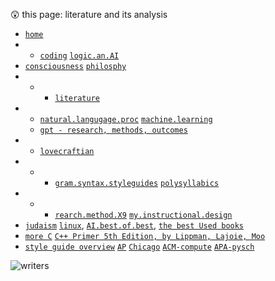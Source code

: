 😲  this page: literature and its analysis  

- [`home`](https://github.com/bbe2/my_library)  
- - [`coding`](https://github.com/bbe2/my_library/tree/coding.books) [`logic.an.AI`](https://github.com/bbe2/my_library/tree/logic)  
-  [`consciousness`](https://github.com/bbe2/my_library/tree/consciousness) [`philosphy`](https://github.com/bbe2/my_library/tree/philosophy)  
- - - [`literature`](https://github.com/bbe2/my_library/tree/literature)  
- - [`natural.langugage.proc`](https://github.com/bbe2/my_library/tree/natural.language.processing) [`machine.learning`](https://github.com/bbe2/my_library/tree/machine.learning)
  - [`gpt - research, methods, outcomes`](https://github.com/bbe2/my_library/tree/gpt)  
- - [`lovecraftian`](https://github.com/bbe2/my_library/tree/lovecraftian)  
- - - [`gram.syntax.styleguides`](https://github.com/bbe2/my_library/tree/syntax_grammar_style_guides) [`polysyllabics`](https://github.com/bbe2/my_library/tree/polysyllabics)  
- - - [`rearch.method.X9`](https://github.com/bbe2/my_library/tree/research.methods.biblio.X9.methods) [`my.instructional.design`](https://github.com/bbe2/my_library/tree/instructional.design)  
-  [`judaism`](https://github.com/bbe2/my_library/tree/judaism) [`linux`](https://github.com/bbe2/my_library/tree/linux), [`AI.best.of.best`](https://github.com/bbe2/my_library/tree/AI.the.best.of.best), [`the best Used books`](https://www.abebooks.com/)  
- [`more C`](https://github.com/bbe2/my_library/tree/coding.books)  [`C++ Primer 5th Edition, by Lippman, Lajoie, Moo`](https://www.amazon.com/Primer-5th-Stanley-B-Lippman/dp/0321714113/ref=sr_1_1?crid=18GTQEVGBW184&keywords=c%2B%2B+primer&qid=1684802643&sprefix=c%2B%2B+primer%2Caps%2C112&sr=8-1 )  
- [`style guide overview`](https://owl.purdue.edu/owl/avoiding_plagiarism/guide_overview%20.html)  [`AP`](https://www.apstylebook.com/?_ga=2.156527229.756556437.1677109102-720682068.1677109102) [`Chicago`](https://www.chicagomanualofstyle.org/home.html?_ga=2.156527229.756556437.1677109102-720682068.1677109102) [`ACM-compute`](https://www.acm.org/publications/authors/reference-formatting?_ga=2.154741118.756556437.1677109102-720682068.1677109102) [`APA-pysch`](https://apastyle.apa.org/style-grammar-guidelines)  

![writers](https://user-images.githubusercontent.com/59778456/217908147-daae956f-e9d3-4126-ae31-a8e279523eeb.JPG)  
